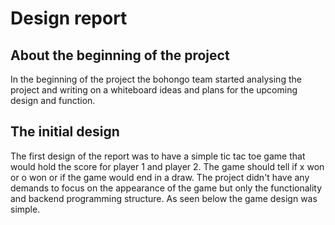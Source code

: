 # Design report

## About the beginning of the project
In the beginning of the project the bohongo team started analysing the project and writing on a whiteboard ideas and plans for the upcoming design and function.

## The initial design

The first design of the report was to have a simple tic tac toe game that would hold the score for player 1 and player 2. The game should tell if x won or o won or if the game would end in a draw. The project didn't have any demands to focus on the appearance of the game but only the functionality and backend programming structure. As seen below the game design was simple.



<p align="center">
  <img width="" height="" src="">
</p>

## 